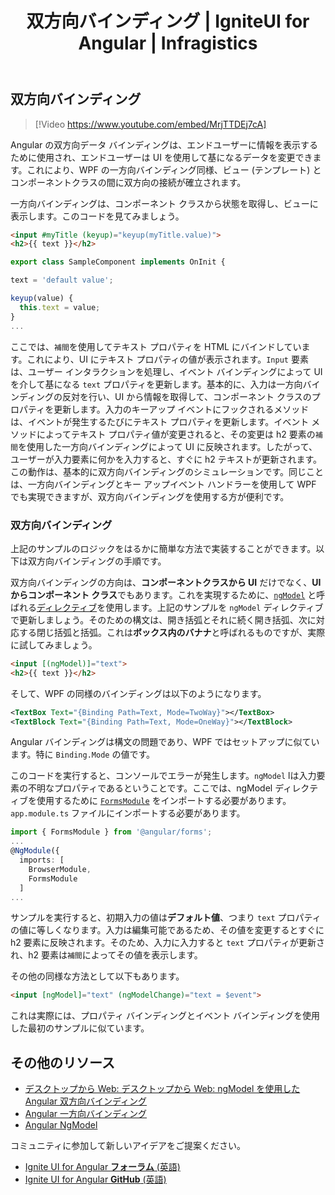 ﻿---
title: 双方向バインディング | IgniteUI for Angular | Infragistics
_description: WPF から Angular へ移行時に Angular で双方向のデータバインディングを作成する方法を説明します。
_keywords: data binding, ignite ui for angular, インフラジスティックス
_language: ja
---

## 双方向バインディング

> [!Video https://www.youtube.com/embed/MrjTTDEj7cA]

Angular の双方向データ バインディングは、エンドユーザーに情報を表示するために使用され、エンドユーザーは UI を使用して基になるデータを変更できます。これにより、WPF の一方向バインディング同様、ビュー (テンプレート) とコンポーネントクラスの間に双方向の接続が確立されます。

一方向バインディングは、コンポーネント クラスから状態を取得し、ビューに表示します。このコードを見てみましょう。
```html
<input #myTitle (keyup)="keyup(myTitle.value)">
<h2>{{ text }}</h2>
```
```typescript
export class SampleComponent implements OnInit {

text = 'default value';

keyup(value) {
  this.text = value;
}
...
```
ここでは、`補間`を使用してテキスト プロパティを HTML にバインドしています。これにより、UI にテキスト プロパティの値が表示されます。`Input` 要素は、ユーザー インタラクションを処理し、イベント バインディングによって UI を介して基になる `text` プロパティを更新します。基本的に、入力は一方向バインディングの反対を行い、UI から情報を取得して、コンポーネント クラスのプロパティを更新します。入力のキーアップ イベントにフックされるメソッドは、イベントが発生するたびにテキスト プロパティを更新します。イベント メソッドによってテキスト プロパティ値が変更されると、その変更は h2 要素の`補間`を使用した一方向バインディングによって UI に反映されます。したがって、ユーザーが入力要素に何かを入力すると、すぐに h2 テキストが更新されます。この動作は、基本的に双方向バインディングのシミュレーションです。同じことは、一方向バインディングとキー アップイベント ハンドラーを使用して WPF でも実現できますが、双方向バインディングを使用する方が便利です。

### 双方向バインディング

上記のサンプルのロジックをはるかに簡単な方法で実装することができます。以下は双方向バインディングの手順です。

双方向バインディングの方向は、**コンポーネントクラスから UI** だけでなく、**UI からコンポーネント クラス**でもあります。これを実現するために、[`ngModel`](https://angular.io/api/forms/NgModel) と呼ばれる[ディレクティブ](https://angular.io/api/core/Directive)を使用します。上記のサンプルを `ngModel` ディレクティブで更新しましょう。そのための構文は、開き括弧とそれに続く開き括弧、次に対応する閉じ括弧と括弧。これは**ボックス内のバナナ**と呼ばれるものですが、実際に試してみましょう。
```html
<input [(ngModel)]="text">
<h2>{{ text }}</h2>
```
そして、WPF の同様のバインディングは以下のようになります。
```xml
<TextBox Text="{Binding Path=Text, Mode=TwoWay}"></TextBox>
<TextBlock Text="{Binding Path=Text, Mode=OneWay}"></TextBlock>
```
Angular バインディングは構文の問題であり、WPF ではセットアップに似ています。特に `Binding.Mode` の値です。

このコードを実行すると、コンソールでエラーが発生します。`ngModel` lは入力要素の不明なプロパティであるということです。ここでは、ngModel ディレクティブを使用するために [`FormsModule`](https://angular.io/api/forms/FormsModule) をインポートする必要があります。`app.module.ts` ファイルにインポートする必要があります。
```typescript
import { FormsModule } from '@angular/forms';
...
@NgModule({
  imports: [
    BrowserModule,
    FormsModule
  ]
...
``` 
サンプルを実行すると、初期入力の値は**デフォルト値**、つまり `text` プロパティの値に等しくなります。入力は編集可能であるため、その値を変更するとすぐに h2 要素に反映されます。そのため、入力に入力すると `text` プロパティが更新され、h2 要素は`補間`によってその値を表示します。

その他の同様な方法として以下もあります。
```html
<input [ngModel]="text" (ngModelChange)="text = $event">
```
これは実際には、プロパティ バインディングとイベント バインディングを使用した最初のサンプルに似ています。


## その他のリソース
* [デスクトップから Web: デスクトップから Web: ngModel を使用した Angular 双方向バインディング](https://www.youtube.com/watch?v=MrjTTDEj7cA&list=PLG8rj6Rr0BU-AqcJMuwggKy0GMIkjkt3j)
* [Angular 一方向バインディング](one_way_binding.md)
* [Angular NgModel](https://angular.io/api/forms/NgModel)

<div class="divider--half"></div>
コミュニティに参加して新しいアイデアをご提案ください。

* [Ignite UI for Angular **フォーラム** (英語) ](https://www.infragistics.com/community/forums/f/ignite-ui-for-angular)
* [Ignite UI for Angular **GitHub** (英語) ](https://github.com/IgniteUI/igniteui-angular)
